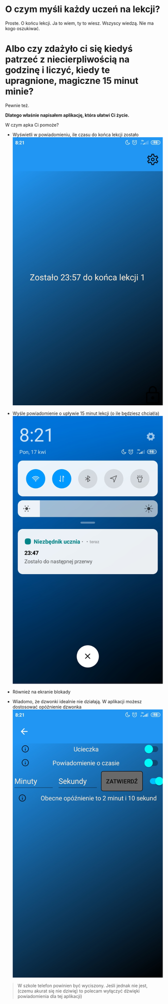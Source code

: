# O czym myśli każdy uczeń na lekcji?
Proste. O końcu lekcji. Ja to wiem, ty to wiesz. Wszyscy wiedzą. Nie ma kogo oszukiwać.
# Albo czy zdażyło ci się kiedyś patrzeć z niecierpliwością na godzinę i liczyć, kiedy te upragnione, magiczne 15 minut minie?
Pewnie też.

**Dlatego właśnie napisałem aplikację, która ułatwi Ci życie.**

W czym apka Ci pomoże? 

+ Wyświetli w powiadomieniu, ile czasu do końca lekcji zostało
![My Image](Zdjecia/Screenshot_2023-04-17-08-21-02-987_com.companyname.niezb_dnik_ucznia.jpg)
+ Wyśle powiadomienie o upływie 15 minut lekcji (o ile będziesz chciał/a)
![My Image](Zdjecia/Screenshot_2023-04-17-08-21-13-792_com.companyname.niezb_dnik_ucznia.jpg)
+ Również na ekranie blokady

+ Wiadomo, że dzwonki idealnie nie działają. W aplikacji możesz dostosować opóźnienie dzwonka
![My Image](Zdjecia/Screenshot_2023-04-17-08-21-57-428_com.companyname.niezb_dnik_ucznia.jpg)

> W szkole telefon powinien być wyciszony. Jeśli jednak nie jest, (czemu akurat się nie dziwię) to polecam wyłączyć dżwięki powiadomienia dla tej aplikacji)
